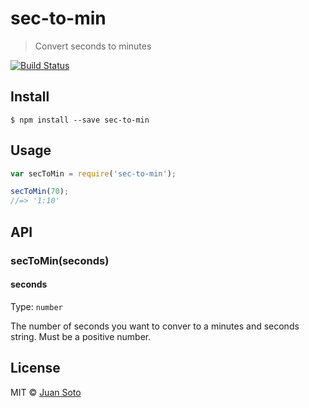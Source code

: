 # sec-to-min

> Convert seconds to minutes

[![Build Status](https://img.shields.io/travis/sotojuan/sec-to-min.svg?style=flat-square)](https://travis-ci.org/sotojuan/sec-to-min)

## Install

```
$ npm install --save sec-to-min
```

## Usage

```js
var secToMin = require('sec-to-min');

secToMin(70);
//=> '1:10'
```

## API

### secToMin(seconds)

#### seconds

Type: `number`

The number of seconds you want to conver to a minutes and seconds string. Must be a positive number.

## License

MIT © [Juan Soto](http://juansoto.me)
